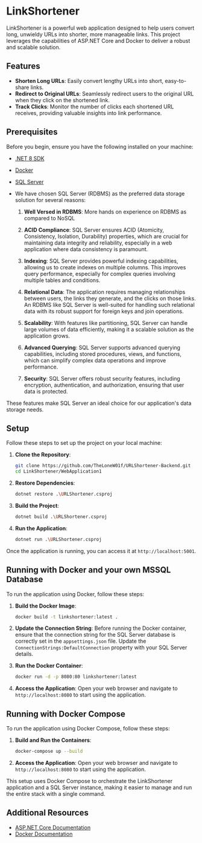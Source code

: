 # LinkShortener

LinkShortener is a powerful web application designed to help users convert long, unwieldy URLs into shorter, more manageable links. This project leverages the capabilities of ASP.NET Core and Docker to deliver a robust and scalable solution.

## Features

- **Shorten Long URLs**: Easily convert lengthy URLs into short, easy-to-share links.
- **Redirect to Original URLs**: Seamlessly redirect users to the original URL when they click on the shortened link.
- **Track Clicks**: Monitor the number of clicks each shortened URL receives, providing valuable insights into link performance.

## Prerequisites

Before you begin, ensure you have the following installed on your machine:

- [.NET 8 SDK](https://dotnet.microsoft.com/download/dotnet/8.0)
- [Docker](https://www.docker.com/get-started)
- [SQL Server](https://www.microsoft.com/en-in/sql-server/sql-server-downloads)

- We have chosen SQL Server (RDBMS) as the preferred data storage solution for several reasons:

    1. **Well Versed in RDBMS**: More hands on experience on RDBMS as compared to NoSQL
        
    2. **ACID Compliance**: SQL Server ensures ACID (Atomicity, Consistency, Isolation, Durability) properties, which are crucial for maintaining data integrity and reliability, especially in a web application where data consistency is paramount.
        
    3. **Indexing**: SQL Server provides powerful indexing capabilities, allowing us to create indexes on multiple columns. This improves query performance, especially for complex queries involving multiple tables and conditions.
        
    4. **Relational Data**: The application requires managing relationships between users, the links they generate, and the clicks on those links. An RDBMS like SQL Server is well-suited for handling such relational data with its robust support for foreign keys and join operations.
        
    5. **Scalability**: With features like partitioning, SQL Server can handle large volumes of data efficiently, making it a scalable solution as the application grows.
        
    6. **Advanced Querying**: SQL Server supports advanced querying capabilities, including stored procedures, views, and functions, which can simplify complex data operations and improve performance.
        
    7. **Security**: SQL Server offers robust security features, including encryption, authentication, and authorization, ensuring that user data is protected.

These features make SQL Server an ideal choice for our application's data storage needs.


## Setup

Follow these steps to set up the project on your local machine:

1. **Clone the Repository**:
    ```sh
    git clone https://github.com/TheLoneW01f/URLShortener-Backend.git
    cd LinkShortener/WebApplication1
    ```

2. **Restore Dependencies**:
    ```sh
    dotnet restore .\URLShortener.csproj
    ```

3. **Build the Project**:
    ```sh
    dotnet build .\URLShortener.csproj
    ```

4. **Run the Application**:
    ```sh
    dotnet run .\URLShortener.csproj
    ```

Once the application is running, you can access it at `http://localhost:5001`.

## Running with Docker and your own MSSQL Database

To run the application using Docker, follow these steps:

1. **Build the Docker Image**:
    ```sh
    docker build -t linkshortener:latest .
    ```

2. **Update the Connection String**:
    Before running the Docker container, ensure that the connection string for the SQL Server database is correctly set in the `appsettings.json` file. Update the `ConnectionStrings:DefaultConnection` property with your SQL Server details.

3. **Run the Docker Container**:
    ```sh
    docker run -d -p 8080:80 linkshortener:latest
    ```

4. **Access the Application**:
    Open your web browser and navigate to `http://localhost:8080` to start using the application.

## Running with Docker Compose

To run the application using Docker Compose, follow these steps:
1. **Build and Run the Containers**:
    ```sh
    docker-compose up --build
    ```

2. **Access the Application**:
    Open your web browser and navigate to `http://localhost:8080` to start using the application.

This setup uses Docker Compose to orchestrate the LinkShortener application and a SQL Server instance, making it easier to manage and run the entire stack with a single command.

## Additional Resources

- [ASP.NET Core Documentation](https://docs.microsoft.com/en-us/aspnet/core/)
- [Docker Documentation](https://docs.docker.com/)
